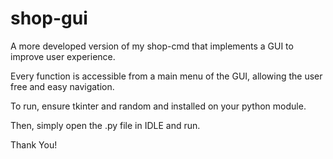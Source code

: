 # shop-gui

 A more developed version of my shop-cmd that implements a GUI to improve user experience.

 Every function is accessible from a main menu of the GUI, allowing the user free and easy navigation.

 To run, ensure tkinter and random and installed on your python module.

 Then, simply open the .py file in IDLE and run.

 Thank You!
